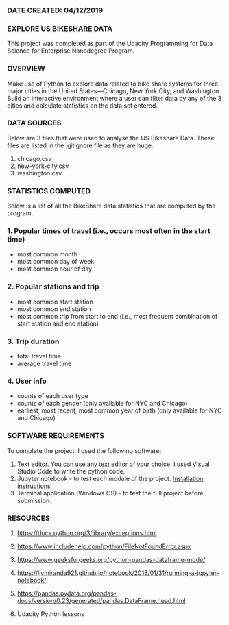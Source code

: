 ﻿### DATE CREATED: 04/12/2019


### EXPLORE US BIKESHARE DATA

This project was completed as part of the Udacity Programming for Data Science for Enterprise Nanodegree Program.


### OVERVIEW

Make use of Python to explore data related to bike share systems for three major cities in the United States—Chicago, New York City, and Washington. Build an interactive environment where a user can filter data by any of the 3 cities and calculate statistics on the data set entered. 


### DATA SOURCES

Below are 3 files that were used to analyse the US Bikeshare Data. These files are listed in the .gitignore file as they are huge.
1. chicago.csv 
2. new-york-city.csv
3. washington.csv


### STATISTICS COMPUTED
Below is a list of all the BikeShare data statistics that are computed by the program.

### 1. Popular times of travel (i.e., occurs most often in the start time)

- most common month
- most common day of week
- most common hour of day

### 2. Popular stations and trip

- most common start station
- most common end station
- most common trip from start to end (i.e., most frequent combination of start station and end station)

### 3. Trip duration

- total travel time
- average travel time

### 4. User info

- counts of each user type
- counts of each gender (only available for NYC and Chicago)
- earliest, most recent, most common year of birth (only available for NYC and Chicago)


### SOFTWARE REQUIREMENTS

To complete the project, I used the following software:

1. Text editor. You can use any text editor of your choice. I used Visual Studio Code to write the python code. 
2. Jupyter notebook - to test each module of the project. [Installation instructions](https://jupyter.readthedocs.io/en/latest/install.html)
3. Terminal application (Windows OS) - to test the full project before submission.


### RESOURCES

1. https://docs.python.org/3/library/exceptions.html

2. https://www.includehelp.com/python/FileNotFoundError.aspx

3. https://www.geeksforgeeks.org/python-pandas-dataframe-mode/

4. https://ljvmiranda921.github.io/notebook/2018/01/31/running-a-jupyter-notebook/

5. https://pandas.pydata.org/pandas-docs/version/0.23/generated/pandas.DataFrame.head.html

6. Udacity Python lessons

